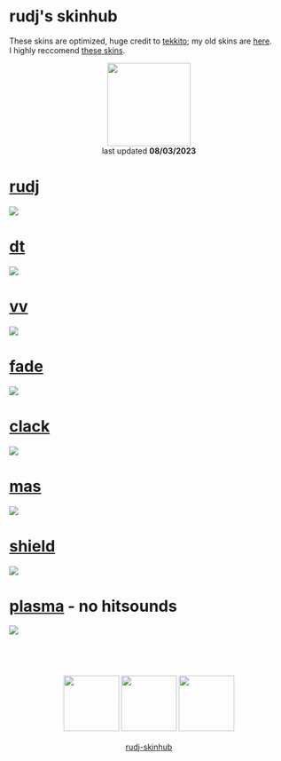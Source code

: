 # rudj's skinhub
These skins are optimized, huge credit to <a href="https://osu.ppy.sh/users/7075211">tekkito</a>; my old skins are <a href="rudj_old.md">here</a>.<br>
I highly reccomend <a href="https://github.com/malyszewski/malyszewski/blob/main/skiny.md">these skins</a>.
<p align="center">
<a href="https://osu.ppy.sh/users/11592896">
  <img src="https://a.ppy.sh/11592896"  
       width="150"
       height="150"></a>
<br>
last updated <b>08/03/2023</b>
</p>

# [rudj](https://github.com/rudj-skinhub/woal/raw/tyfh/rudj/.osk)
[![](https://i.imgur.com/FkSVBMi.png)](https://github.com/rudj-skinhub/woal/raw/tyfh/rudj/rudj.osk)

# [dt](https://github.com/rudj-skinhub/woal/raw/tyfh/rudj/dt.osk)
[![](https://i.imgur.com/vCR86qU.png)](https://github.com/rudj-skinhub/woal/raw/tyfh/rudj/dt.osk)

# [vv](https://github.com/rudj-skinhub/woal/raw/tyfh/rudj/vv.osk)
[![](https://i.imgur.com/RlO4G2C.png)](https://github.com/rudj-skinhub/woal/raw/tyfh/rudj/vv.osk)

# [fade](https://github.com/rudj-skinhub/woal/raw/tyfh/rudj/fade.osk)
[![](https://i.imgur.com/VrwcYSw.png)](https://github.com/rudj-skinhub/woal/raw/tyfh/rudj/fade.osk)

# [clack](https://github.com/rudj-skinhub/woal/raw/tyfh/rudj/clack.osk)
[![](https://i.imgur.com/h1Cdo5I.png)](https://github.com/rudj-skinhub/woal/raw/tyfh/rudj/clack.osk)

# [mas](https://github.com/rudj-skinhub/woal/raw/tyfh/rudj/mas.osk)
[![](https://i.imgur.com/rIX3HYB.png)](https://github.com/rudj-skinhub/woal/raw/tyfh/rudj/mas.osk)

# [shield](https://github.com/rudj-skinhub/woal/raw/tyfh/rudj/shield.osk)
[![](https://i.imgur.com/Fcb7lEx.png)](https://github.com/rudj-skinhub/woal/raw/tyfh/rudj/shield.osk)

# [plasma](https://github.com/rudj-skinhub/woal/raw/tyfh/rudj/plasma.osk) - no hitsounds
[![](https://i.imgur.com/4NS5uqs.png)](https://github.com/rudj-skinhub/woal/raw/tyfh/rudj/plasma.osk)

#
<p align="center">
  <br></br>
  <a href="https://www.twitch.tv/rudj_">
  <img src="https://i.imgur.com/HM030lk.png" 
       width="100" 
       height="100"></a>
  <a href="https://www.youtube.com/channel/UCUFXZiWmZ9in66cgLsXi-xw">
  <img src="https://i.imgur.com/YWbDUUy.png"  
       width="100" 
       height="100"></a>
  <a href="https://twitter.com/rudj_">
  <img src="https://i.imgur.com/PUQ5uWf.png" 
       width="100" 
       height="100"></a>
  <br></br>
  <a href="README.md">rudj-skinhub</a>
 </p>
